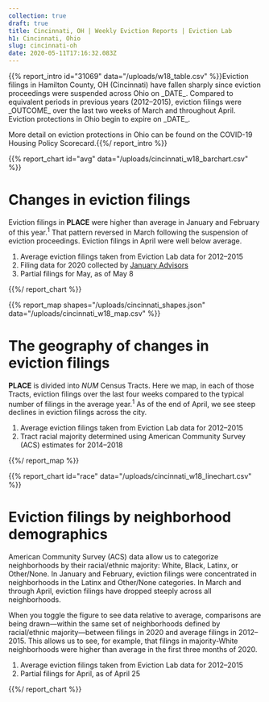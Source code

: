 ```yaml
---
collection: true
draft: true
title: Cincinnati, OH | Weekly Eviction Reports | Eviction Lab
h1: Cincinnati, Ohio
slug: cincinnati-oh
date: 2020-05-11T17:16:32.083Z
---
```


{{% report_intro id="31069" data="/uploads/w18_table.csv" %}}Eviction filings in Hamilton County, OH (Cincinnati) have fallen sharply since eviction proceedings were suspended across Ohio on \_DATE\_. Compared to equivalent periods in previous years (2012–2015), eviction filings were \_OUTCOME\_ over the last two weeks of March and throughout April. Eviction protections in Ohio begin to expire on \_DATE\_.

More detail on eviction protections in Ohio can be found on the COVID-19 Housing Policy Scorecard.{{%/ report_intro %}}


{{% report_chart id="avg" data="/uploads/cincinnati_w18_barchart.csv" %}}

# Changes in eviction filings

Eviction filings in __PLACE__ were higher than average in January and February of this year.<sup>1</sup> That pattern reversed in March following the suspension of eviction proceedings. Eviction filings in April were well below average.

  1. Average eviction filings taken from Eviction Lab data for 2012–2015  
  2. Filing data for 2020 collected by [January Advisors](https://www.januaryadvisors.com/)
  3. Partial filings for May, as of May 8

{{%/ report_chart %}}

{{% report_map shapes="/uploads/cincinnati_shapes.json" data="/uploads/cincinnati_w18_map.csv" %}}
# The geography of changes in eviction filings

__PLACE__ is divided into _NUM_ Census Tracts. Here we map, in each of those Tracts, eviction filings over the last four weeks compared to the typical number of filings in the average year.<sup>1</sup> As of the end of April, we see steep declines in eviction filings across the city.

1. Average eviction filings taken from Eviction Lab data for 2012–2015
2. Tract racial majority determined using American Community Survey (ACS) estimates for 2014–2018

{{%/ report_map %}}

{{% report_chart id="race" data="/uploads/cincinnati_w18_linechart.csv" %}}

# Eviction filings by neighborhood demographics

American Community Survey (ACS) data allow us to categorize neighborhoods by their racial/ethnic majority: White, Black, Latinx, or Other/None. In January and February, eviction filings were concentrated in neighborhoods in the Latinx and Other/None categories. In March and through April, eviction filings have dropped steeply across all neighborhoods.

When you toggle the figure to see data relative to average, comparisons are being drawn—within the same set of neighborhoods defined by racial/ethnic majority—between filings in 2020 and average filings in 2012–2015. This allows us to see, for example, that filings in majority-White neighborhoods were higher than average in the first three months of 2020.

1. Average eviction filings taken from Eviction Lab data for 2012–2015
2. Partial filings for April, as of April 25

{{%/ report_chart %}}